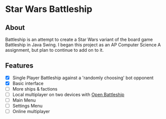 # Star Wars Battleship
## About
Battleship is an attempt to create a Star Wars variant of the board game Battleship in Java Swing. I began this project as an AP Computer Science A assignment, but plan to continue to add on to it.
## Features
- [x] Single Player Battleship against a 'randomly choosing' bot opponent
- [x] Basic interface
- [ ] More ships & factions
- [ ] Local multiplayer on two devices with [Open Battleship](https://github.com/alexphanna/Open-Battleship)
- [ ] Main Menu
- [ ] Settings Menu
- [ ] Online multiplayer
